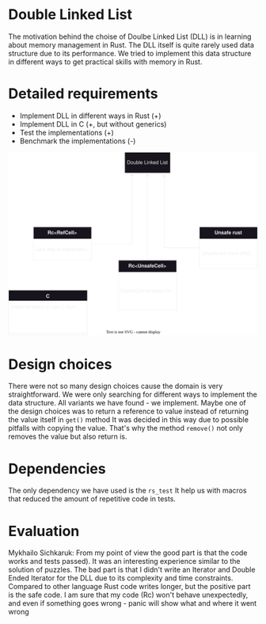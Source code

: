 # Double Linked List

The motivation behind the choise of Doulbe Linked List (DLL) is in learning about memory management in Rust.
The DLL itself is quite rarely used data structure due to its performance.
We tried to implement this data structure in different ways to get practical skills with memory in Rust.

# Detailed requirements
- Implement DLL in different ways in Rust (+)
- Implement DLL in C (+, but without generics)
- Test the implementations (+)
- Benchmark the implementations (-)

![Diagram of the project](./Diagram.svg)

# Design choices
There were not so many design choices cause the domain is very straightforward. We were only searching for different ways to implement the data structure. 
All variants we have found - we implement.
Maybe one of the design choices was to return a reference to value instead of returning the value itself in `get()` method
It was decided in this way due to possible pitfalls with copying the value. That's why the method `remove()` not only removes the value but also return is.

# Dependencies 
The only dependency we have used is the `rs_test`
It help us with macros that reduced the amount of repetitive code in tests.

# Evaluation
Mykhailo Sichkaruk:
From my point of view the good part is that the code works and tests passed). It was an interesting experience similar to the solution of puzzles. 
The bad part is that I didn't write an Iterator and Double Ended Iterator for the DLL due to its complexity and time constraints.
Compared to other language Rust code writes longer, but the positive part is the safe code. I am sure that my code (Rc<RefCell>) won't behave unexpectedly, and even if something goes wrong - panic will show what and where it went wrong 
